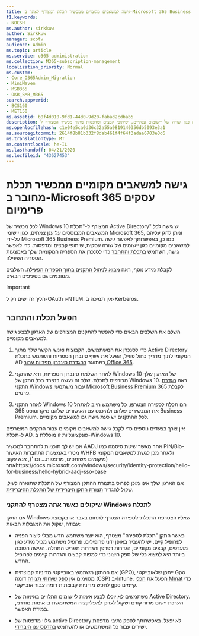 ```yaml
---
title: גישה למשאבים מקומיים ממכשיר תכלת המצורף לאתר ב-Microsoft 365 Business
f1.keywords:
- NOCSH
ms.author: sirkkuw
author: Sirkkuw
manager: scotv
audience: Admin
ms.topic: article
ms.service: o365-administration
ms.collection: M365-subscription-management
localization_priority: Normal
ms.custom:
- Core_O365Admin_Migration
- MiniMaven
- MSB365
- OKR_SMB_M365
search.appverid:
- BCS160
- MET150
ms.assetid: b0f4d010-9fd1-44d0-9d20-fabad2cdbab5
description: למד כיצד לקבל גישה למשאבים מקומיים כגון שורה של יישומים עסקיים, שיתופי קבצים ומדפסות מתוך מכשיר המצורף ל-Windows 10.
ms.openlocfilehash: c1e04e5ca0d36c32a55a9819140356db5093e3a1
ms.sourcegitcommit: 2614f8b81b332f8dab461f4f64f3adaa6703e0d6
ms.translationtype: MT
ms.contentlocale: he-IL
ms.lasthandoff: 04/21/2020
ms.locfileid: "43627453"
---
```

# <a name="access-on-premises-resources-from-an-azure-ad-joined-device-in-microsoft-365-business-premium"></a>גישה למשאבים מקומיים ממכשיר תכלת מחובר ב-Microsoft 365 עסקים פרימיום

לכל מכשיר של Windows 10 המצורף ל-"תכלת Active Directory" יש גישה לכל המשאבים המבוססים על ענן צמתים, כגון יישומי Microsoft 365, וניתן להגן עליהם על-ידי Microsoft 365 Business Premium. כמו כן, באפשרותך לאפשר גישה למשאבים מקומיים כגון יישומים של שורה עסקית, שיתופי קבצים ומדפסות. כדי לאפשר גישה, השתמש [בתכלת והתחבר](https://docs.microsoft.com/azure/active-directory/connect/active-directory-aadconnect) כדי לסנכרן את הספריה המקומית שלך באמצעות הספריה הפעילה. 

לקבלת מידע נוסף, ראה [מבוא לניהול התקנים בתוך הספריה הפעילה](https://docs.microsoft.com/azure/active-directory/device-management-introduction).
השלבים מסוכמים גם בסעיפים הבאים.

> [!IMPORTANT]
> הליך זה ישים רק ל-OAuth ו-NTLM. אין תמיכה ב-Kerberos.
 
## <a name="run-azure-ad-connect"></a>הפעל תכלת והתחבר

השלם את השלבים הבאים כדי לאפשר להתקנים המצורפים של הארגון לבצע גישה למשאבים מקומיים.
  
1. כדי לסנכרן את המשתמשים, הקבוצות ואנשי הקשר שלך מתוך Active Directory המקומי לתוך מדריך כחול פעיל, הפעל את אשף סינכרון הספריות והשתמש בתכלת AD כמתואר [בהגדרת סינכרון ספריות עבור Office 365](https://support.office.com/article/1b3b5318-6977-42ed-b5c7-96fa74b08846).
    
2. לאחר השלמת סינכרון הספריות, ודא שהתקני Windows 10 של הארגון שלך מצורפים לתכלת. שלב זה נעשה בנפרד בכל התקן של Windows 10. ראה [הגדרת התקני Windows עבור משתמשי Microsoft Business Premium 365](set-up-windows-devices.md) לקבלת פרטים. 
    
3. לאחר התקני Windows 10 הם תכלת לספירה הצטרפו, כל משתמש חייב לאתחל את המכשירים שלהם ולהיכנס עם האישורים שלהם מיקרוסופט 365 Business Premium. לכל ההתקנים יש כעת גישה גם למשאבים מקומיים.
    
אין צורך בצעדים נוספים כדי לקבל גישה למשאבים מקומיים עבור התקנים המצורפים ל-תכלת AD. פונקציונליות זו מוכללת ב-Windows 10. 

אם יש לך תוכניות להתחבר למכשיר AADJ אחר מאשר שיטת סיסמה כמו PIN/Bio-מטרי באמצעות התחברות האישור WHFB ולאחר מכן לגשת למשאבים המקומי (מיקומים משותפים, מדפסות... וכו '), אנא עקוב אחרhttps://docs.microsoft.com/windows/security/identity-protection/hello-for-business/hello-hybrid-aadj-sso-base
  
אם הארגון שלך אינו מוכן לפרוס בתצורת ההתקן המצורף של התכלת שתוארה לעיל, שקול להגדיר [תצורת התקן היברידית של התכלת ההיברידית](manage-windows-devices.md).
  
### <a name="considerations-when-you-join-windows-devices-to-azure-ad"></a>שיקולים כאשר אתה מצטרף להתקני Windows לתכלת

אם התקן Windows שאליו הצטרפת התכלת-לספירה הצטרף לתחום בעבר או בקבוצת עבודה, שקול את המגבלות הבאות:
  
- כאשר התקן "תכלת לספירה" מצטרף, הוא יוצר משתמש חדש מבלי ליצור הפניה לפרופיל קיים. יש להעביר באופן ידני פרופילים. פרופיל משתמש מכיל מידע כגון מועדפים, קבצים מקומיים, הגדרות דפדפן והגדרות תפריט התחלה. הגישה הטובה ביותר היא למצוא כלי של ספק חיצוני כדי למפות קבצים והגדרות קיימים לפרופיל החדש.

- אם ההתקן משתמש באובייקטי מדיניות קבוצתית (GPO), ייתכן שלאובייקטי Gpo מסוימים אין [ספק שירותי תצורה](https://docs.microsoft.com/windows/configuration/provisioning-packages/how-it-pros-can-use-configuration-service-providers) דומה (CSP) ב-Intune. הפעל את [הכלי Mmat](https://www.microsoft.com/download/details.aspx?id=45520) כדי לחפש מדיניות קבוצתית דומה עבור אובייקטי gpo קיימים.

- משתמשים לא יוכלו לבצע אימות ליישומים התלויים באימות של Active Directory. הערכת יישום מדור קודם ושקול לעדכן לאפליקציה המשתמשת ב-אימות מודרני, במידת האפשר.

- גילוי מדפסות של active Directory לא יפעל. באפשרותך לספק נתיבי מדפסת ישירים עבור כל המשתמשים או להשתמש [בהדפס ענן היברידי](https://docs.microsoft.com/windows-server/administration/hybrid-cloud-print/hybrid-cloud-print-deploy).
